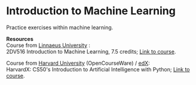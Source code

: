 # Introduction to Machine Learning

Practice exercises within machine learning.

**Resources**  
Course from [Linnaeus University](https://lnu.se/en/) :  
2DV516 Introduction to Machine Learning, 7.5 credits; [Link to course](https://lnu.se/kurs/introduktion-till-maskininlarning/vaxjo-internationell-deltid-engelska-vt/).

Course from [Harvard University](https://pll.harvard.edu/catalog/free)  (OpenCourseWare) / [edX](https://www.edx.org/school/harvardx):  
HarvardX: CS50's Introduction to Artificial Intelligence with Python; [Link to course](https://www.edx.org/learn/artificial-intelligence/harvard-university-cs50-s-introduction-to-artificial-intelligence-with-python).
